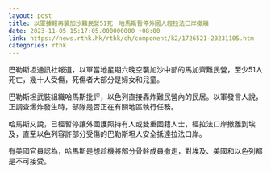 ```yaml
---
layout: post
title: 以軍據報再襲加沙難民營51死　哈馬斯暫停外國人經拉法口岸撤離
date: 2023-11-05 15:17:05.000000000 +08:00
link: https://news.rthk.hk/rthk/ch/component/k2/1726521-20231105.htm
categories: rthk
---
```


巴勒斯坦通訊社報道，以軍當地星期六晚空襲加沙中部的馬加齊難民營，至少51人死亡，幾十人受傷，死傷者大部分是婦女和兒童。

巴勒斯坦武裝組織哈馬斯批評，以色列直接轟炸難民營內的民居。以軍發言人說，正調查爆炸發生時，部隊是否正在有關地區執行任務。

哈馬斯又說，已經暫停讓外國護照持有人或雙重國籍人士，經拉法口岸撤離到埃及，直至以色列容許部分受傷的巴勒斯坦人安全抵達拉法口岸。

有美國官員認為，哈馬斯是想趁機將部分骨幹成員撤走，對埃及、美國和以色列都是不可接受。
